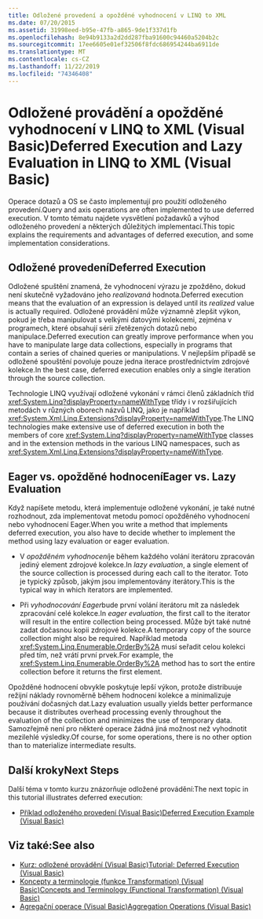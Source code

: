 ```yaml
---
title: Odložené provedení a opožděné vyhodnocení v LINQ to XML
ms.date: 07/20/2015
ms.assetid: 31998eed-b95e-47fb-a865-9de1f337d1fb
ms.openlocfilehash: 8e94b9133a2d2dd287fba91600c94460a5204b2c
ms.sourcegitcommit: 17ee6605e01ef32506f8fdc686954244ba6911de
ms.translationtype: MT
ms.contentlocale: cs-CZ
ms.lasthandoff: 11/22/2019
ms.locfileid: "74346408"
---
```

# <a name="deferred-execution-and-lazy-evaluation-in-linq-to-xml-visual-basic"></a><span data-ttu-id="23a20-102">Odložené provádění a opožděné vyhodnocení v LINQ to XML (Visual Basic)</span><span class="sxs-lookup"><span data-stu-id="23a20-102">Deferred Execution and Lazy Evaluation in LINQ to XML (Visual Basic)</span></span>
<span data-ttu-id="23a20-103">Operace dotazů a OS se často implementují pro použití odloženého provedení.</span><span class="sxs-lookup"><span data-stu-id="23a20-103">Query and axis operations are often implemented to use deferred execution.</span></span> <span data-ttu-id="23a20-104">V tomto tématu najdete vysvětlení požadavků a výhod odloženého provedení a některých důležitých implementací.</span><span class="sxs-lookup"><span data-stu-id="23a20-104">This topic explains the requirements and advantages of deferred execution, and some implementation considerations.</span></span>  
  
## <a name="deferred-execution"></a><span data-ttu-id="23a20-105">Odložené provedení</span><span class="sxs-lookup"><span data-stu-id="23a20-105">Deferred Execution</span></span>  
 <span data-ttu-id="23a20-106">Odložené spuštění znamená, že vyhodnocení výrazu je zpožděno, dokud není skutečně vyžadováno jeho *realizovaná* hodnota.</span><span class="sxs-lookup"><span data-stu-id="23a20-106">Deferred execution means that the evaluation of an expression is delayed until its *realized* value is actually required.</span></span> <span data-ttu-id="23a20-107">Odložené provádění může významně zlepšit výkon, pokud je třeba manipulovat s velkými datovými kolekcemi, zejména v programech, které obsahují sérii zřetězených dotazů nebo manipulace.</span><span class="sxs-lookup"><span data-stu-id="23a20-107">Deferred execution can greatly improve performance when you have to manipulate large data collections, especially in programs that contain a series of chained queries or manipulations.</span></span> <span data-ttu-id="23a20-108">V nejlepším případě se odložené spouštění povoluje pouze jedna iterace prostřednictvím zdrojové kolekce.</span><span class="sxs-lookup"><span data-stu-id="23a20-108">In the best case, deferred execution enables only a single iteration through the source collection.</span></span>  
  
 <span data-ttu-id="23a20-109">Technologie LINQ využívají odložené vykonání v rámci členů základních tříd <xref:System.Linq?displayProperty=nameWithType> třídy i v rozšiřujících metodách v různých oborech názvů LINQ, jako je například <xref:System.Xml.Linq.Extensions?displayProperty=nameWithType>.</span><span class="sxs-lookup"><span data-stu-id="23a20-109">The LINQ technologies make extensive use of deferred execution in both the members of core <xref:System.Linq?displayProperty=nameWithType> classes and in the extension methods in the various LINQ namespaces, such as <xref:System.Xml.Linq.Extensions?displayProperty=nameWithType>.</span></span>  
  
## <a name="eager-vs-lazy-evaluation"></a><span data-ttu-id="23a20-110">Eager vs. opožděné hodnocení</span><span class="sxs-lookup"><span data-stu-id="23a20-110">Eager vs. Lazy Evaluation</span></span>  
 <span data-ttu-id="23a20-111">Když napíšete metodu, která implementuje odložené vykonání, je také nutné rozhodnout, zda implementovat metodu pomocí opožděného vyhodnocení nebo vyhodnocení Eager.</span><span class="sxs-lookup"><span data-stu-id="23a20-111">When you write a method that implements deferred execution, you also have to decide whether to implement the method using lazy evaluation or eager evaluation.</span></span>  
  
- <span data-ttu-id="23a20-112">V *opožděném vyhodnocení*je během každého volání iterátoru zpracován jediný element zdrojové kolekce.</span><span class="sxs-lookup"><span data-stu-id="23a20-112">In *lazy evaluation*, a single element of the source collection is processed during each call to the iterator.</span></span> <span data-ttu-id="23a20-113">Toto je typický způsob, jakým jsou implementovány iterátory.</span><span class="sxs-lookup"><span data-stu-id="23a20-113">This is the typical way in which iterators are implemented.</span></span>  
  
- <span data-ttu-id="23a20-114">Při *vyhodnocování Eager*bude první volání iterátoru mít za následek zpracování celé kolekce.</span><span class="sxs-lookup"><span data-stu-id="23a20-114">In *eager evaluation*, the first call to the iterator will result in the entire collection being processed.</span></span> <span data-ttu-id="23a20-115">Může být také nutné zadat dočasnou kopii zdrojové kolekce.</span><span class="sxs-lookup"><span data-stu-id="23a20-115">A temporary copy of the source collection might also be required.</span></span> <span data-ttu-id="23a20-116">Například metoda <xref:System.Linq.Enumerable.OrderBy%2A> musí seřadit celou kolekci před tím, než vrátí první prvek.</span><span class="sxs-lookup"><span data-stu-id="23a20-116">For example, the <xref:System.Linq.Enumerable.OrderBy%2A> method has to sort the entire collection before it returns the first element.</span></span>  
  
 <span data-ttu-id="23a20-117">Opožděné hodnocení obvykle poskytuje lepší výkon, protože distribuuje režijní náklady rovnoměrně během hodnocení kolekce a minimalizuje používání dočasných dat.</span><span class="sxs-lookup"><span data-stu-id="23a20-117">Lazy evaluation usually yields better performance because it distributes overhead processing evenly throughout the evaluation of the collection and minimizes the use of temporary data.</span></span> <span data-ttu-id="23a20-118">Samozřejmě není pro některé operace žádná jiná možnost než vyhodnotit mezilehlé výsledky.</span><span class="sxs-lookup"><span data-stu-id="23a20-118">Of course, for some operations, there is no other option than to materialize intermediate results.</span></span>  
  
## <a name="next-steps"></a><span data-ttu-id="23a20-119">Další kroky</span><span class="sxs-lookup"><span data-stu-id="23a20-119">Next Steps</span></span>  
 <span data-ttu-id="23a20-120">Další téma v tomto kurzu znázorňuje odložené provádění:</span><span class="sxs-lookup"><span data-stu-id="23a20-120">The next topic in this tutorial illustrates deferred execution:</span></span>  
  
- [<span data-ttu-id="23a20-121">Příklad odloženého provedení (Visual Basic)</span><span class="sxs-lookup"><span data-stu-id="23a20-121">Deferred Execution Example (Visual Basic)</span></span>](../../../../visual-basic/programming-guide/concepts/linq/deferred-execution-example.md)  
  
## <a name="see-also"></a><span data-ttu-id="23a20-122">Viz také:</span><span class="sxs-lookup"><span data-stu-id="23a20-122">See also</span></span>

- [<span data-ttu-id="23a20-123">Kurz: odložené provádění (Visual Basic)</span><span class="sxs-lookup"><span data-stu-id="23a20-123">Tutorial: Deferred Execution (Visual Basic)</span></span>](../../../../visual-basic/programming-guide/concepts/linq/tutorial-deferred-execution.md)
- [<span data-ttu-id="23a20-124">Koncepty a terminologie (funkce Transformation) (Visual Basic)</span><span class="sxs-lookup"><span data-stu-id="23a20-124">Concepts and Terminology (Functional Transformation) (Visual Basic)</span></span>](../../../../visual-basic/programming-guide/concepts/linq/concepts-and-terminology-functional-transformation.md)
- [<span data-ttu-id="23a20-125">Agregační operace (Visual Basic)</span><span class="sxs-lookup"><span data-stu-id="23a20-125">Aggregation Operations (Visual Basic)</span></span>](../../../../visual-basic/programming-guide/concepts/linq/aggregation-operations.md)
